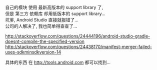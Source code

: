 自己的模块 使用 最新高版本的 support library 了,  
但是 第三方 依赖库 却用低版本的 support library...  
坑爹, Android Studio 直接就报错了...  
公司的人解决了, 我也简单得查查了...  

http://stackoverflow.com/questions/24444196/android-studio-gradle-doesnt-compile-the-specified-version  
http://stackoverflow.com/questions/24438170/manifest-merger-failed-uses-sdkminsdkversion-14  

具体的东西 在 http://tools.android.com 都可以找到...
